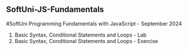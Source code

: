 ## SoftUni-JS-Fundamentals
#SoftUni Programming Fundamentals with JavaScript - September 2024

1) Basic Syntax, Conditional Statements and Loops - Lab
2) Basic Syntax, Conditional Statements and Loops - Exercise
